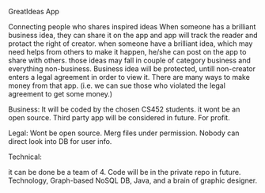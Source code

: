 GreatIdeas App

Connecting people who shares inspired ideas
When someone has a brilliant business idea, they can share it on the app and app will track the reader and protact the right of creator.
when someone have a brilliant idea, which may need helps from others to make it happen, he/she can post on the app to share with others.
those ideas may fall in couple of category business and everything non-business.
Business idea will be protected, untill non-creator enters a legal agreement in order to view it. 
There are many ways to make money from that app. (i.e. we can sue those who violated the legal agreement to get some money.)



Business:
It will be coded by the chosen CS452 students. it wont be an open source.
Third party app will be considered in future.
For profit.


Legal:
Wont be open source. Merg files under permission. Nobody can direct look into DB for user info.



Technical:

it can be done be a team of 4. Code will be in the private repo in future.
Technology, Graph-based NoSQL DB, Java, and a brain of graphic designer.




